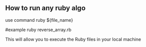 ## How to run any ruby algo

use command ruby ${file_name}

#example ruby reverse_array.rb

This will allow you to execute the Ruby files in your local machine
